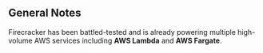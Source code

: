 ## General Notes

Firecracker has been battled-tested and is already powering multiple high-volume AWS services including **AWS Lambda** and **AWS Fargate**.
